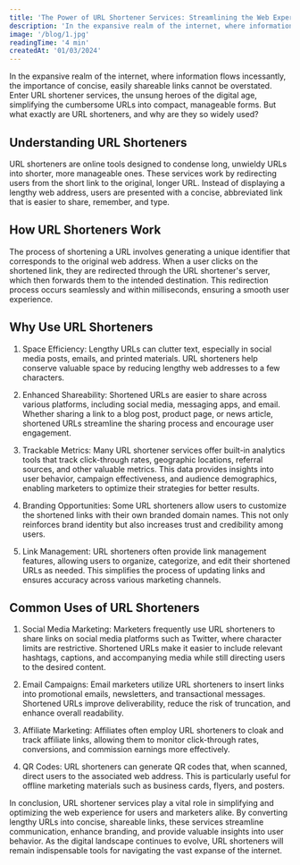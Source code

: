 ```yaml
---
title: 'The Power of URL Shortener Services: Streamlining the Web Experience'
description: 'In the expansive realm of the internet, where information flows incessantly, the importance of concise, easily shareable links cannot be overstated. Enter URL shortener services, the unsung heroes of the digital age, simplifying the cumbersome URLs into compact, manageable forms. But what exactly are URL shorteners, and why are they so widely used?'
image: '/blog/1.jpg'
readingTime: '4 min'
createdAt: '01/03/2024'
---
```


In the expansive realm of the internet, where information flows incessantly, the importance of concise, easily shareable links cannot be overstated. Enter URL shortener services, the unsung heroes of the digital age, simplifying the cumbersome URLs into compact, manageable forms. But what exactly are URL shorteners, and why are they so widely used?


## Understanding URL Shorteners

URL shorteners are online tools designed to condense long, unwieldy URLs into shorter, more manageable ones. These services work by redirecting users from the short link to the original, longer URL. Instead of displaying a lengthy web address, users are presented with a concise, abbreviated link that is easier to share, remember, and type.

## How URL Shorteners Work

The process of shortening a URL involves generating a unique identifier that corresponds to the original web address. When a user clicks on the shortened link, they are redirected through the URL shortener's server, which then forwards them to the intended destination. This redirection process occurs seamlessly and within milliseconds, ensuring a smooth user experience.

## Why Use URL Shorteners

1. Space Efficiency: Lengthy URLs can clutter text, especially in social media posts, emails, and printed materials. URL shorteners help conserve valuable space by reducing lengthy web addresses to a few characters.

2. Enhanced Shareability: Shortened URLs are easier to share across various platforms, including social media, messaging apps, and email. Whether sharing a link to a blog post, product page, or news article, shortened URLs streamline the sharing process and encourage user engagement.

3. Trackable Metrics: Many URL shortener services offer built-in analytics tools that track click-through rates, geographic locations, referral sources, and other valuable metrics. This data provides insights into user behavior, campaign effectiveness, and audience demographics, enabling marketers to optimize their strategies for better results.

4. Branding Opportunities: Some URL shorteners allow users to customize the shortened links with their own branded domain names. This not only reinforces brand identity but also increases trust and credibility among users.

5. Link Management: URL shorteners often provide link management features, allowing users to organize, categorize, and edit their shortened URLs as needed. This simplifies the process of updating links and ensures accuracy across various marketing channels.

## Common Uses of URL Shorteners

1. Social Media Marketing: Marketers frequently use URL shorteners to share links on social media platforms such as Twitter, where character limits are restrictive. Shortened URLs make it easier to include relevant hashtags, captions, and accompanying media while still directing users to the desired content.

2. Email Campaigns: Email marketers utilize URL shorteners to insert links into promotional emails, newsletters, and transactional messages. Shortened URLs improve deliverability, reduce the risk of truncation, and enhance overall readability.

3. Affiliate Marketing: Affiliates often employ URL shorteners to cloak and track affiliate links, allowing them to monitor click-through rates, conversions, and commission earnings more effectively.

4. QR Codes: URL shorteners can generate QR codes that, when scanned, direct users to the associated web address. This is particularly useful for offline marketing materials such as business cards, flyers, and posters.

In conclusion, URL shortener services play a vital role in simplifying and optimizing the web experience for users and marketers alike. By converting lengthy URLs into concise, shareable links, these services streamline communication, enhance branding, and provide valuable insights into user behavior. As the digital landscape continues to evolve, URL shorteners will remain indispensable tools for navigating the vast expanse of the internet.
